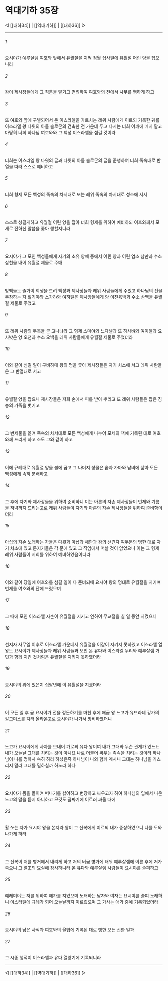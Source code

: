 # 역대기하 35장

◁ [[대하34]] | [[역대기하]] | [[대하36]] ▷
***

###### 1
요시야가 예루살렘 여호와 앞에서 유월절을 지켜 정월 십사일에 유월절 어린 양을 잡으니라

###### 2
왕이 제사장들에게 그 직분을 맡기고 면려하여 여호와의 전에서 사무를 행하게 하고

###### 3
또 여호와 앞에 구별되어서 온 이스라엘을 가르치는 레위 사람에게 이르되 거룩한 궤를 이스라엘 왕 다윗의 아들 솔로몬의 건축한 전 가운데 두고 다시는 너희 어깨에 메지 말고 마땅히 너희 하나님 여호와와 그 백성 이스라엘을 섬길 것이라

###### 4
너희는 이스라엘 왕 다윗의 글과 다윗의 아들 솔로몬의 글을 준행하여 너희 족속대로 반열을 따라 스스로 예비하고

###### 5
너희 형제 모든 백성의 족속의 차서대로 또는 레위 족속의 차서대로 성소에 서서

###### 6
스스로 성결케하고 유월절 어린 양을 잡아 너희 형제를 위하여 예비하되 여호와께서 모세로 전하신 말씀을 좇아 행할지니라

###### 7
요시야가 그 모인 백성들에게 자기의 소유 양떼 중에서 어린 양과 어린 염소 삼만과 수소 삼천을 내어 유월절 제물로 주매

###### 8
방백들도 즐거이 희생을 드려 백성과 제사장들과 레위 사람들에게 주었고 하나님의 전을 주장하는 자 힐기야와 스가랴와 여히엘은 제사장들에게 양 이천육백과 수소 삼백을 유월절 제물로 주었고

###### 9
또 레위 사람의 두목들 곧 고나냐와 그 형제 스마야와 느다넬과 또 하사뱌와 여이엘과 요사밧은 양 오천과 수소 오백을 레위 사람들에게 유월절 제물로 주었더라

###### 10
이와 같이 섬길 일이 구비하매 왕의 명을 좇아 제사장들은 자기 처소에 서고 레위 사람들은 그 반열대로 서고

###### 11
유월절 양을 잡으니 제사장들은 저희 손에서 피를 받아 뿌리고 또 레위 사람들은 잡은 짐승의 가죽을 벗기고

###### 12
그 번제물을 옮겨 족속의 차서대로 모든 백성에게 나누어 모세의 책에 기록된 대로 여호와께 드리게 하고 소도 그와 같이 하고

###### 13
이에 규례대로 유월절 양을 불에 굽고 그 나머지 성물은 솥과 가마와 남비에 삶아 모든 백성에게 속히 분배하고

###### 14
그 후에 자기와 제사장들을 위하여 준비하니 이는 아론의 자손 제사장들이 번제와 기름을 저녁까지 드리는고로 레위 사람들이 자기와 아론의 자손 제사장들을 위하여 준비함이더라

###### 15
아삽의 자손 노래하는 자들은 다윗과 아삽과 헤만과 왕의 선견자 여두둔의 명한 대로 자기 처소에 있고 문지기들은 각 문에 있고 그 직임에서 떠날 것이 없었으니 이는 그 형제 레위 사람들이 저희를 위하여 예비하였음이더라

###### 16
이와 같이 당일에 여호와를 섬길 일이 다 준비되매 요시야 왕의 명대로 유월절을 지키며 번제를 여호와의 단에 드렸으며

###### 17
그 때에 모인 이스라엘 자손이 유월절을 지키고 연하여 무교절을 칠 일 동안 지켰으니

###### 18
선지자 사무엘 이후로 이스라엘 가운데서 유월절을 이같이 지키지 못하였고 이스라엘 열왕도 요시야가 제사장들과 레위 사람들과 모인 온 유다와 이스라엘 무리와 예루살렘 거민과 함께 지킨 것처럼은 유월절을 지키지 못하였더라

###### 19
요시야의 위에 있은지 십팔년에 이 유월절을 지켰더라

###### 20
이 모든 일 후 곧 요시야가 전을 정돈하기를 마친 후에 애굽 왕 느고가 유브라데 강가의 갈그미스를 치러 올라온고로 요시야가 나가서 방비하였더니

###### 21
느고가 요시야에게 사자를 보내어 가로되 유다 왕이여 내가 그대와 무슨 관계가 있느뇨 내가 오늘날 그대를 치려는 것이 아니요 나로 더불어 싸우는 족속을 치려는 것이라 하나님이 나를 명하사 속히 하라 하셨은즉 하나님이 나와 함께 계시니 그대는 하나님을 거스리지 말라 그대를 멸하실까 하노라 하나

###### 22
요시야가 몸을 돌이켜 떠나기를 싫어하고 변장하고 싸우고자 하여 하나님의 입에서 나온 느고의 말을 듣지 아니하고 므깃도 골짜기에 이르러 싸울 때에

###### 23
활 쏘는 자가 요시야 왕을 쏜지라 왕이 그 신복에게 이르되 내가 중상하였으니 나를 도와 나가게 하라

###### 24
그 신복이 저를 병거에서 내리게 하고 저의 버금 병거에 태워 예루살렘에 이른 후에 저가 죽으니 그 열조의 묘실에 장사하니라 온 유다와 예루살렘 사람들이 요시야를 슬퍼하고

###### 25
예레미야는 저를 위하여 애가를 지었으며 노래하는 남자와 여자는 요시야를 슬피 노래하니 이스라엘에 규례가 되어 오늘날까지 이르렀으며 그 가사는 애가 중에 기록되었더라

###### 26
요시야의 남은 사적과 여호와의 율법에 기록된 대로 행한 모든 선한 일과

###### 27
그 시종 행적이 이스라엘과 유다 열왕기에 기록되니라

***
◁ [[대하34]] | [[역대기하]] | [[대하36]] ▷